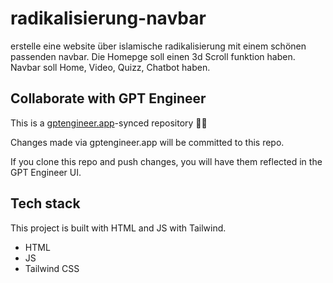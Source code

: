 # radikalisierung-navbar

erstelle eine website über islamische radikalisierung mit einem schönen passenden navbar. Die Homepge soll einen 3d Scroll funktion haben. Navbar soll Home, Video, Quizz, Chatbot haben.

## Collaborate with GPT Engineer

This is a [gptengineer.app](https://gptengineer.app)-synced repository 🌟🤖

Changes made via gptengineer.app will be committed to this repo.

If you clone this repo and push changes, you will have them reflected in the GPT Engineer UI.

## Tech stack

This project is built with HTML and JS with Tailwind.

- HTML
- JS
- Tailwind CSS
